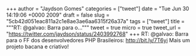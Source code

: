 
+++
author = "Jaydson Gomes"
categories = ["tweet"]
date = "Tue Jun 30 14:19:06 +0000 2009"
draft = false
slug = "5cb42d051eac811a2c1e8ae3ae6aa6315f26a37a"
tags = ["tweet"]
title = """RT: @galvao: Barra para o..."""
tweet = true
micro = true
tweet_url = "https://twitter.com/jaydson/status/2403992768"
+++
RT: @galvao: Barra para o FF dos desenvolvedores PHP Brasileiros: http://bit.ly/7T6yi Mais um projeto bacana e criativo!
